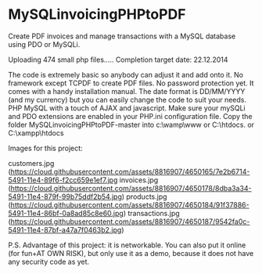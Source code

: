 MySQLinvoicingPHPtoPDF
======================

Create PDF invoices and manage transactions with a MySQL database using PDO or MySQLi.


Uploading 474 small php files.....
Completion target date: 22.12.2014


The code is extremely basic so anybody can adjust it and add onto it. 
No framework except TCPDF to create PDF files.
No password protection yet.
It comes with a handy installation manual.
The date format is DD/MM/YYYY (and my currency) but you can easily change the code to suit your needs. 
PHP MySQL with a touch of AJAX and javascript. 
Make sure your mySQLi and PDO extensions are enabled in your PHP.ini configuration file.
Copy the folder MySQLinvoicingPHPtoPDF-master into c:\wamp\www or C:\htdocs. or C:\xampp\htdocs


Images for this project:

customers.jpg (https://cloud.githubusercontent.com/assets/8816907/4650165/7e2b6714-5491-11e4-89f6-f2cc659e1ef7.jpg
invoices.jpg (https://cloud.githubusercontent.com/assets/8816907/4650178/8dba3a34-5491-11e4-879f-99b75ddf2b54.jpg)
products.jpg (https://cloud.githubusercontent.com/assets/8816907/4650184/91f37886-5491-11e4-86bf-0a8ad85c8e60.jpg)
transactions.jpg (https://cloud.githubusercontent.com/assets/8816907/4650187/9542fa0c-5491-11e4-87bf-a47a7f0463b2.jpg)


P.S. Advantage of this project: it is networkable.
You can also put it online (for fun+AT OWN RISK), but only use it as a demo, because it does not have any security code as yet.


